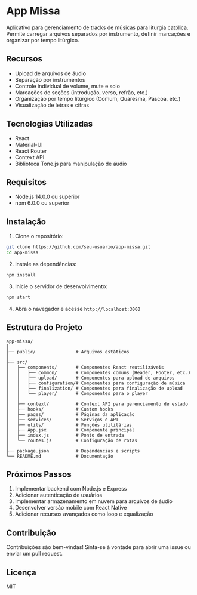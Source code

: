 # App Missa

Aplicativo para gerenciamento de tracks de músicas para liturgia católica. Permite carregar arquivos separados por instrumento, definir marcações e organizar por tempo litúrgico.

## Recursos

- Upload de arquivos de áudio
- Separação por instrumentos
- Controle individual de volume, mute e solo
- Marcações de seções (introdução, verso, refrão, etc.)
- Organização por tempo litúrgico (Comum, Quaresma, Páscoa, etc.)
- Visualização de letras e cifras

## Tecnologias Utilizadas

- React
- Material-UI
- React Router
- Context API
- Biblioteca Tone.js para manipulação de áudio

## Requisitos

- Node.js 14.0.0 ou superior
- npm 6.0.0 ou superior

## Instalação

1. Clone o repositório:
```bash
git clone https://github.com/seu-usuario/app-missa.git
cd app-missa
```

2. Instale as dependências:
```bash
npm install
```

3. Inicie o servidor de desenvolvimento:
```bash
npm start
```

4. Abra o navegador e acesse `http://localhost:3000`

## Estrutura do Projeto

```
app-missa/
│
├── public/               # Arquivos estáticos
│
├── src/
│   ├── components/       # Componentes React reutilizáveis
│   │   ├── common/       # Componentes comuns (Header, Footer, etc.)
│   │   ├── upload/       # Componentes para upload de arquivos
│   │   ├── configuration/# Componentes para configuração de música
│   │   ├── finalization/ # Componentes para finalização de upload
│   │   └── player/       # Componentes para o player
│   │
│   ├── context/          # Context API para gerenciamento de estado
│   ├── hooks/            # Custom hooks
│   ├── pages/            # Páginas da aplicação
│   ├── services/         # Serviços e API
│   ├── utils/            # Funções utilitárias
│   ├── App.jsx           # Componente principal
│   ├── index.js          # Ponto de entrada
│   └── routes.js         # Configuração de rotas
│
├── package.json          # Dependências e scripts
└── README.md             # Documentação
```

## Próximos Passos

1. Implementar backend com Node.js e Express
2. Adicionar autenticação de usuários
3. Implementar armazenamento em nuvem para arquivos de áudio
4. Desenvolver versão mobile com React Native
5. Adicionar recursos avançados como loop e equalização

## Contribuição

Contribuições são bem-vindas! Sinta-se à vontade para abrir uma issue ou enviar um pull request.

## Licença

MIT